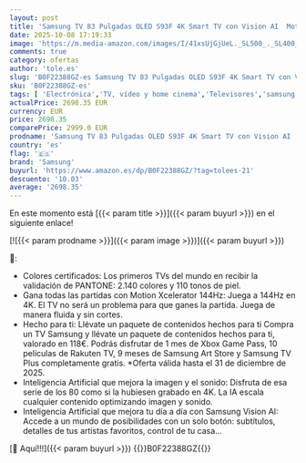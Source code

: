 ```yaml
---
layout: post
title: 'Samsung TV 83 Pulgadas OLED S93F 4K Smart TV con Vision AI  Motion Xcelerator 144Hz y Colores certificados por Pantone'
date: 2025-10-08 17:19:33
image: 'https://m.media-amazon.com/images/I/41xsUjGjUeL._SL500_._SL400_.jpg'
comments: true
category: ofertas
author: 'tole.es'
slug: 'B0F22388GZ-es Samsung TV 83 Pulgadas OLED S93F 4K Smart TV con Vision AI...'
sku: 'B0F22388GZ-es'
tags: [ 'Electrónica','TV, vídeo y home cinema','Televisores','samsung','smart','tv','🇪🇸', ]
actualPrice: 2698.35 EUR
currency: EUR
price: 2698.35
comparePrice: 2999.0 EUR
prodname: 'Samsung TV 83 Pulgadas OLED S93F 4K Smart TV con Vision AI  Motion Xcelerator 144Hz y Colores certificados por Pantone'
country: 'es'
flag: '🇪🇸'
brand: 'Samsung'
buyurl: 'https://www.amazon.es/dp/B0F22388GZ/?tag=tolees-21'
descuento: '10.03'
average: '2698.35'
---
```


En este momento está [{{< param title >}}]({{< param buyurl >}}) en el siguiente enlace!

[![{{< param prodname >}}]({{< param image >}})]({{< param buyurl >}})

🔎:

- Colores certificados: Los primeros TVs del mundo en recibir la validación de PANTONE: 2.140 colores y 110 tonos de piel.
- Gana todas las partidas con Motion Xcelerator 144Hz: Juega a 144Hz en 4K. El TV no será un problema para que ganes la partida. Juega de manera fluida y sin cortes.
- Hecho para ti: Llévate un paquete de contenidos hechos para ti Compra un TV Samsung y llévate un paquete de contenidos hechos para ti, valorado en 118€. Podrás disfrutar de 1 mes de Xbox Game Pass, 10 películas de Rakuten TV, 9 meses de Samsung Art Store y Samsung TV Plus completamente gratis. *Oferta válida hasta el 31 de diciembre de 2025.
- Inteligencia Artificial que mejora la imagen y el sonido: Disfruta de esa serie de los 80 como si la hubiesen grabado en 4K. La IA escala cualquier contenido optimizando imagen y sonido.
- Inteligencia Artificial que mejora tu día a día con Samsung Vision AI: Accede a un mundo de posibilidades con un solo botón: subtítulos, detalles de tus artistas favoritos, control de tu casa…

[🛒 Aquí!!!]({{< param buyurl >}})
{{<world>}}B0F22388GZ{{</world>}}
